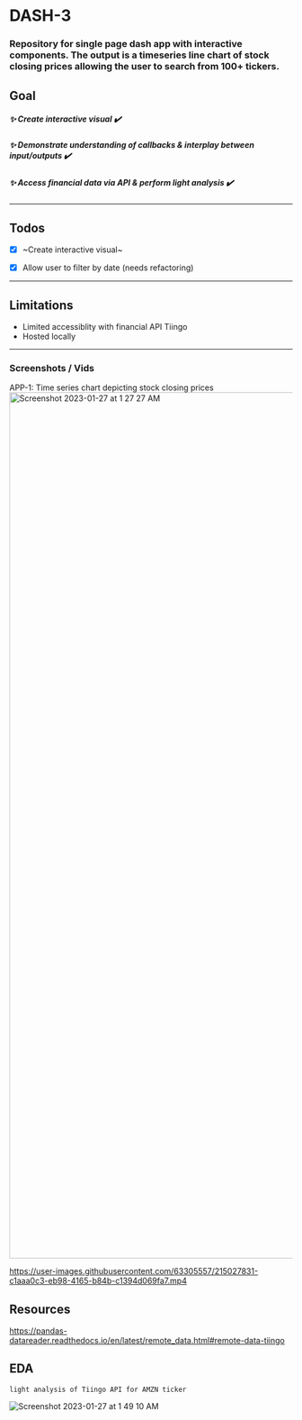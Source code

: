 # DASH-3

### Repository for single page dash app with interactive components. The output is a timeseries line chart of stock closing prices allowing the user to search from 100+ tickers. 

## Goal
##### :sparkles: Create interactive visual ✔️
##### :sparkles: Demonstrate understanding of callbacks & interplay between input/outputs ✔️
##### :sparkles: Access financial data via API & perform light analysis ✔️

---
## Todos
- [X] ~Create interactive visual~
* [X] Allow user to filter by date (needs refactoring)
---
## Limitations
- Limited accessiblity with financial API Tiingo
- Hosted locally
---

### Screenshots / Vids

APP-1: Time series chart depicting stock closing prices
<img width="1538" alt="Screenshot 2023-01-27 at 1 27 27 AM" src="https://user-images.githubusercontent.com/63305557/215027344-5f60b643-dfd5-428e-b7fd-1fb7d34fb1e7.png">

https://user-images.githubusercontent.com/63305557/215027831-c1aaa0c3-eb98-4165-b84b-c1394d069fa7.mp4

## Resources 
  https://pandas-datareader.readthedocs.io/en/latest/remote_data.html#remote-data-tiingo

## EDA 
    light analysis of Tiingo API for AMZN ticker
![Screenshot 2023-01-27 at 1 49 10 AM](https://user-images.githubusercontent.com/63305557/215026194-a61a441f-121b-4880-96c9-a427ec077134.png)
